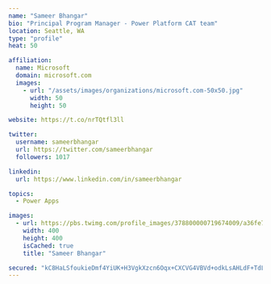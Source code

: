 ```yaml
---
name: "Sameer Bhangar"
bio: "Principal Program Manager - Power Platform CAT team"
location: Seattle, WA
type: "profile"
heat: 50

affiliation:
  name: Microsoft
  domain: microsoft.com
  images:
    - url: "/assets/images/organizations/microsoft.com-50x50.jpg"
      width: 50
      height: 50

website: https://t.co/nrTQtfl3ll

twitter:
  username: sameerbhangar
  url: https://twitter.com/sameerbhangar
  followers: 1017

linkedin:
  url: https://www.linkedin.com/in/sameerbhangar

topics:
  - Power Apps

images:
  - url: https://pbs.twimg.com/profile_images/378800000719674009/a36fe7ddfab1778b76e5793772e43798_400x400.jpeg
    width: 400
    height: 400
    isCached: true
    title: "Sameer Bhangar"

secured: "kC8HaLSfoukieDmf4YiUK+H3VgkXzcn6Oqx+CXCVG4VBVd+odkLsAHLdF+TdLUmfrPTgLbstD6Sujdqo4HVkJnHYo2Pe3ubRg6oJt4EYGglprhkXRLEWZXzR3bnyFHmkUzQsAOAkzl99H1MIH0aVuDqdQFu5+VDaoYOwhrzhnqEd/yrcFd/f0bJYhF5u1CzUYWYxjONLM5ksGlbsq1tkqW26BC0pU2tbImoV/TmPqnXLttt64UEMhU7l9YECdgXaSJ/6OUYBAY43GsNDb0UzpHwRw1P1b/him6GH4bumDKCLBGtcqi11R2zk/y393hC7lU/Ah0EaMizqn75i5D2SipbAVR5Qr34Ayj5db0sNGbWEE4tRrUzesEw0Nc4ATtrpZ1GYuA96VRgRL/TZle4gNO7G84xoSw8qnM1pojxDDxU=;k7Qs0qS6YF87gDecJTG5VQ=="
---
```


